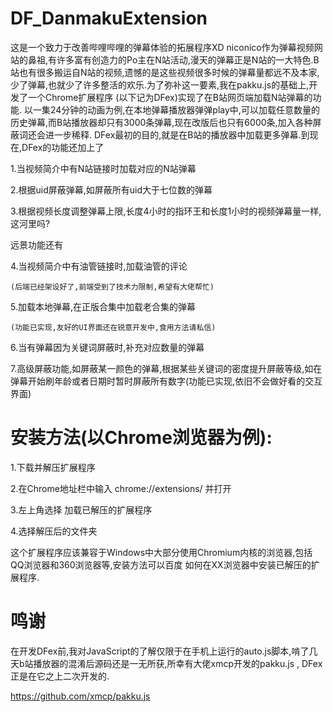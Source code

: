 # DF_DanmakuExtension
这是一个致力于改善哔哩哔哩的弹幕体验的拓展程序XD
  niconico作为弹幕视频网站的鼻祖,有许多富有创造力的Po主在N站活动,漫天的弹幕正是N站的一大特色.B站也有很多搬运自N站的视频,遗憾的是这些视频很多时候的弹幕量都远不及本家,少了弹幕,也就少了许多整活的欢乐.为了弥补这一要素,我在pakku.js的基础上,开发了一个Chrome扩展程序 (以下记为DFex)实现了在B站网页端加载N站弹幕的功能.
以一集24分钟的动画为例,在本地弹幕播放器弹弹play中,可以加载任意数量的历史弹幕,而B站播放器却只有3000条弹幕,现在改版后也只有6000条,加入各种屏蔽词还会进一步稀释. DFex最初的目的,就是在B站的播放器中加载更多弹幕.到现在,DFex的功能还加上了

  1.当视频简介中有N站链接时加载对应的N站弹幕

  2.根据uid屏蔽弹幕,如屏蔽所有uid大于七位数的弹幕

  3.根据视频长度调整弹幕上限,长度4小时的指环王和长度1小时的视频弹幕量一样,这河里吗?

  远景功能还有

  4.当视频简介中有油管链接时,加载油管的评论

    (后端已经架设好了,前端受到了技术力限制,希望有大佬帮忙)

  5.加载本地弹幕,在正版合集中加载老合集的弹幕

    (功能已实现,友好的UI界面还在锐意开发中,食用方法请私信)

  6.当有弹幕因为关键词屏蔽时,补充对应数量的弹幕

  7.高级屏蔽功能,如屏蔽某一颜色的弹幕,根据某些关键词的密度提升屏蔽等级,如在弹幕开始刷年龄或者日期时暂时屏蔽所有数字(功能已实现,依旧不会做好看的交互界面)



# 安装方法(以Chrome浏览器为例):
    

1.下载并解压扩展程序


2.在Chrome地址栏中输入 chrome://extensions/ 并打开

3.左上角选择 加载已解压的扩展程序


4.选择解压后的文件夹

这个扩展程序应该兼容于Windows中大部分使用Chromium内核的浏览器,包括QQ浏览器和360浏览器等,安装方法可以百度 如何在XX浏览器中安装已解压的扩展程序.



# 鸣谢
在开发DFex前,我对JavaScript的了解仅限于在手机上运行的auto.js脚本,啃了几天b站播放器的混淆后源码还是一无所获,所幸有大佬xmcp开发的pakku.js ,  DFex正是在它之上二次开发的.

  ​https://github.com/xmcp/pakku.js



    
